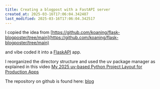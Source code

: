 ```yaml
---
title: Creating a blogpost with a FastAPI server
created_at: 2025-03-16T17:06:04.342487
last_modified: 2025-03-16T17:06:04.342517
---
```


I copied the idea from [https://github.com/koaning/flask-blogposter/tree/main](https://github.com/koaning/flask-blogposter/tree/main)

and vibe coded it into a [FlaskAPI](https://flask-api.github.io/flask-api/) app.

I reorganized the directory structure and used the uv package manager as explained in this video [My 2025 uv-based Python Project Layout for Production Apps](https://www.youtube.com/watch?v=mFyE9xgeKcA)

The repository on github is found here: [blog](https://github.com/cast42/blog)
